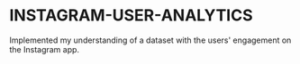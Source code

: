 # INSTAGRAM-USER-ANALYTICS
Implemented my understanding of a dataset with the users' engagement on the Instagram app.
